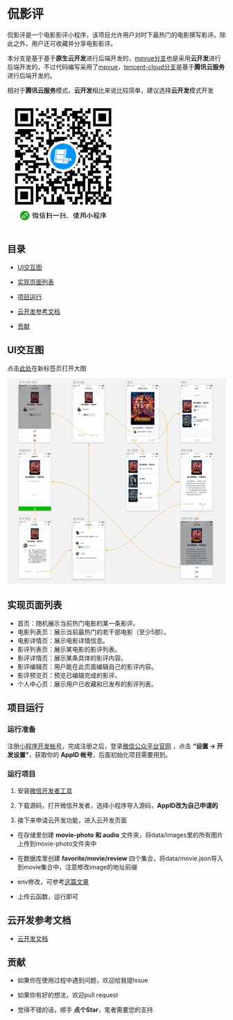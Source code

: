 # 侃影评

侃影评是一个电影影评小程序，该项目允许用户对时下最热门的电影撰写影评。除此之外，用户还可收藏并分享电影影评。

本分支是基于基于**原生云开发**进行后端开发的，[mpvue分支](https://github.com/fujianlian/movie/tree/mpvue)也是采用**云开发**进行后端开发的，不过代码编写采用了[mpvue](http://mpvue.com/)，[tencent-cloud分支](https://github.com/fujianlian/movie/tree/tencent-cloud)是基于**腾讯云服务**进行后端开发的。

相对于**腾讯云服务**模式，**云开发**相比来说比较简单，建议选择**云开发**模式开发

![qrcode](./data/gh_dce00e83a5a9_258.jpg)

## 目录

- [UI交互图](#UI交互图)

- [实现页面列表](#实现页面列表)

- [项目运行](#项目运行)

- [云开发参考文档](#云开发参考文档)

- [贡献](#贡献)

## UI交互图

点击[此处](https://s3.cn-north-1.amazonaws.com.cn/static-documents/nd666/%E7%9C%8B%E7%9C%8B%E4%BE%83%E4%BE%83%E7%94%B5%E5%BD%B1%E8%B5%84%E6%BA%90/%E4%BA%A4%E4%BA%92%E5%9B%BE2.png)在新标签页打开大图

![UI](./data/jiaohu.png)

## 实现页面列表

* 首页：随机展示当前热门电影的某一条影评。
* 电影列表页：展示当前最热门的若干部电影（至少5部）。
* 电影详情页：展示电影详情信息。
* 影评列表页：展示某电影的影评列表。
* 影评详情页：展示某条具体的影评内容。
* 影评编辑页：用户能在此页面编辑自己的影评内容。
* 影评预览页：预览已编辑完成的影评。
* 个人中心页：展示用户已收藏和已发布的影评列表。

## 项目运行

### 运行准备

注册[小程序开发帐号](https://mp.weixin.qq.com/cgi-bin/registermidpage?action=index)，完成注册之后，登录[微信公众平台官网](https://mp.weixin.qq.com/) ，点击 **“设置 -> 开发设置”**，获取你的 **AppID 帐号**，后面初始化项目需要用到。

### 运行项目

1. 安装[微信开发者工具](https://developers.weixin.qq.com/miniprogram/dev/devtools/download.html)

2. 下载源码，打开微信开发者，选择小程序导入源码，**AppID改为自己申请的**

3. 接下来申请云开发功能，进入云开发页面

* 在存储里创建 **movie-photo 和 audio** 文件夹，将data/images里的所有图片上传到movie-photo文件夹中

* 在数据库里创建 **favorite/movie/review** 四个集合，将data/movie.json导入到movie集合中，注意修改image的地址前缀

* env修改，可参考[这篇文章](https://blog.csdn.net/Sprintf_HelloWorld/article/details/86746684)

* 上传云函数，运行即可

## 云开发参考文档 

- [云开发文档](https://developers.weixin.qq.com/miniprogram/dev/wxcloud/basis/getting-started.html) 

## 贡献

* 如果你在使用过程中遇到问题，欢迎给我提Issue

* 如果你有好的想法，欢迎pull request

* 觉得不错的话，顺手 **点个Star**，笔者需要您的支持